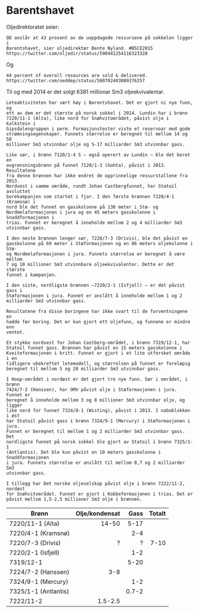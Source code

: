 Barentshavet
============

Oljedirektoratet seier:

    OD anslår at 43 prosent av de uoppdagede ressursene på sokkelen ligger i
    Barentshavet, sier oljedirektør Bente Nyland. #BSCE2015
    https://twitter.com/oljedir/status/590441254116323328

Og
    
    44 percent of overall resources are sold & delivered. 
    https://twitter.com/oeddep/status/580702403009376257

Til og med 2014 er det solgt 6381 millionar Sm3 oljeekvivalentar.


    Leteaktiviteten har vært høy i Barentshavet. Det er gjort ni nye funn, og
    ett av dem er det største på norsk sokkel i 2014. Lundin har i brønn
    7220/11-1 (Alta), like nord for Snøhvitområdet, påvist olje i kalkstein i
    Gipsdalengruppen i perm. Formasjonstester viste et reservoar med gode
    strømningsegenskaper. Funnets størrelse er beregnet til mellom 14 og 50
    millioner Sm3 utvinnbar olje og 5-17 milliarder Sm3 utvinnbar gass.

    Like sør, i brønn 7120/1-4 S – også operert av Lundin – ble det boret en
    avgrensningsbrønn på funnet 7120/1-3 (Gohta), påvist i 2013. Resultatene
    fra denne brønnen har ikke endret de opprinnelige ressurstallene fra 2013.
    Nordvest i samme område, rundt Johan Castbergfunnet, har Statoil avsluttet
    borekampanjen som startet i fjor. I den første brønnen 7220/4-1 (Kramsnø) i
    nord ble det funnet en gasskolonne på 130 meter i Stø- og
    Nordmelaformasjonen i jura og en 45 meters gasskolonne i Snaddformasjonen i
    trias. Funnet er beregnet å inneholde mellom 2 og 4 milliarder Sm3
    utvinnbar gass.

    I den neste brønnen lenger sør, 7220/7-3 (Drivis), ble det påvist en
    gasskolonne på 69 meter i Støformasjonen og en 86 meters oljekolonne i Stø-
    og Nordmelaformasjonen i jura. Funnets størrelse er beregnet å være mellom
    7 og 10 millioner Sm3 utvinnbare oljeekvivalenter. Dette er det største
    funnet i kampanjen.  

    I den siste, nordligste brønnen –7220/2-1 (Isfjell) – er det påvist gass i
    Støformasjonen i jura. Funnet er anslått å inneholde mellom 1 og 2
    milliarder Sm3 utvinnbar gass.

    Resultatene fra disse boringene har ikke svart til de forventningene en
    hadde før boring. Det er kun gjort ett oljefunn, og funnene er mindre enn
    ventet.

    Et stykke nordvest for Johan Castberg-området, i brønn 7319/12-1, har
    Statoil funnet gass. Brønnen har påvist en 15 meters gasskolonne i
    Kveiteformasjonen i kritt. Funnet er gjort i et lite utforsket område i en
    tidligere ubekreftet letemodell, og størrelsen på funnet er foreløpig
    beregnet til mellom 5 og 20 milliarder Sm3 utvinnbar gass.  

    I Hoop-området i nordøst er det gjort tre nye funn. Sør i området, i brønn
    7424/7-2 (Hanssen), har OMV påvist olje i Støformasjonen i jura. Funnet er
    beregnet å inneholde mellom 3 og 8 millioner Sm3 utvinnbar olje, og ligger
    like nord for funnet 7324/8-1 (Wisting), påvist i 2013. I naboblokken i øst
    har Statoil påvist gass i brønn 7324/9-1 (Mercury) i Støformasjonen i jura.
    Funnet er beregnet til mellom 1 og 2 milliarder Sm3 utvinnbar gass. Det
    nordligste funnet på norsk sokkel ble gjort av Statoil i brønn 7325/1-1
    (Antlantis). Det ble kun påvist en 10 meters gasskolonne i Snaddformasjonen
    i jura. Funnets størrelse er anslått til mellom 0,7 og 2 milliarder Sm3
    utvinnbar gass. 

    I tillegg har Det norske oljeselskap påvist olje i brønn 7222/11-2, nordøst
    for Snøhvitområdet. Funnet er gjort i Kobbeformasjonen i trias. Det er
    påvist mellom 1,5-2,5 millioner Sm3 olje i brønnen.

| Brønn               | Olje/kondensat | Gass   | Totalt |
| ------------------- | -------------: | -----: | -----: |
| 7220/11-1 (Alta)    | 14-50          | 5-17   |        |
| 7220/4-1 (Kramsnø)  |                | 2-4    |        |
| 7220/7-3 (Drivis)   | ?              | ?      | 7-10   | 
| 7220/2-1 (Isfjell)  |                | 1-2    |        | 
| 7319/12-1           |                | 5-20   |        | 
| 7224/7-2 (Hanssen)  | 3-8            |        |        | 
| 7324/9-1 (Mercury)  |                | 1-2    |        | 
| 7325/1-1 (Antlantis)|                | 0.7-2  |        | 
| 7222/11-2           | 1.5-2.5        |        |        |

